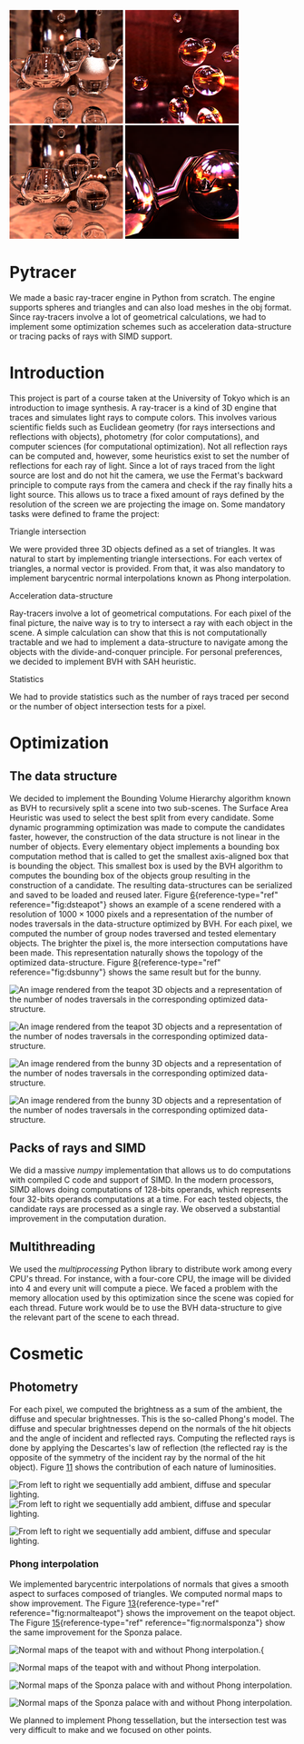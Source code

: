 ![](/img/resized000.png)
![](/img/resized001.png)
![](/img/resized002.png)
![](/img/resized003.png)

# Pytracer
  We made a basic ray-tracer engine in Python from scratch. The engine
  supports spheres and triangles and can also load meshes in the obj
  format. Since ray-tracers involve a lot of geometrical calculations,
  we had to implement some optimization schemes such as acceleration
  data-structure or tracing packs of rays with SIMD support.



Introduction
============

This project is part of a course taken at the University of Tokyo which
is an introduction to image synthesis. A ray-tracer is a kind of 3D
engine that traces and simulates light rays to compute colors. This
involves various scientific fields such as Euclidean geometry (for rays
intersections and reflections with objects), photometry (for color
computations), and computer sciences (for computational optimization).
Not all reflection rays can be computed and, however, some heuristics
exist to set the number of reflections for each ray of light. Since a
lot of rays traced from the light source are lost and do not hit the
camera, we use the Fermat's backward principle to compute rays from the
camera and check if the ray finally hits a light source. This allows us
to trace a fixed amount of rays defined by the resolution of the screen
we are projecting the image on. Some mandatory tasks were defined to
frame the project:

Triangle intersection

 We were provided three 3D objects defined as a set of triangles. It
    was natural to start by implementing triangle intersections. For
    each vertex of triangles, a normal vector is provided. From that, it
    was also mandatory to implement barycentric normal interpolations
    known as Phong interpolation.

Acceleration data-structure

 Ray-tracers involve a lot of geometrical computations. For each
    pixel of the final picture, the naive way is to try to intersect a
    ray with each object in the scene. A simple calculation can show
    that this is not computationally tractable and we had to implement a
    data-structure to navigate among the objects with the
    divide-and-conquer principle. For personal preferences, we decided
    to implement BVH with SAH heuristic.

Statistics

We had to provide statistics such as the number of rays traced per
    second or the number of object intersection tests for a pixel.


Optimization
============

The data structure 
------------------

We decided to implement the Bounding Volume Hierarchy algorithm known as
BVH to recursively split a scene into two sub-scenes. The Surface Area
Heuristic was used to select the best split from every candidate. Some
dynamic programming optimization was made to compute the candidates
faster, however, the construction of the data structure is not linear in
the number of objects. Every elementary object implements a bounding box
computation method that is called to get the smallest axis-aligned box
that is bounding the object. This smallest box is used by the BVH
algorithm to computes the bounding box of the objects group resulting in
the construction of a candidate. The resulting data-structures can be
serialized and saved to be loaded and reused later.
Figure [6](#fig:dsteapot){reference-type="ref" reference="fig:dsteapot"}
shows an example of a scene rendered with a resolution of
$1000\times1000$ pixels and a representation of the number of nodes
traversals in the data-structure optimized by BVH. For each pixel, we
computed the number of group nodes traversed and tested elementary
objects. The brighter the pixel is, the more intersection computations
have been made. This representation naturally shows the topology of the
optimized data-structure. Figure [8](#fig:dsbunny){reference-type="ref"
reference="fig:dsbunny"} shows the same result but for the bunny.

![An image rendered from the teapot 3D objects and a representation of
the number of nodes traversals in the corresponding optimized
data-structure.](report/img/teapot.png)

![An image rendered from the teapot 3D objects and a representation of
the number of nodes traversals in the corresponding optimized
data-structure.](report/img/tbteapot.png)

![An image rendered from the bunny 3D objects and a representation of
the number of nodes traversals in the corresponding optimized
data-structure.](report/img/bunny.png)

![An image rendered from the bunny 3D objects and a representation of
the number of nodes traversals in the corresponding optimized
data-structure.](report/img/tbbunny.png)

Packs of rays and SIMD 
----------------------

We did a massive *numpy* implementation that allows us to do
computations with compiled C code and support of SIMD. In the modern
processors, SIMD allows doing computations of 128-bits operands, which
represents four 32-bits operands computations at a time. For each tested
objects, the candidate rays are processed as a single ray. We observed a
substantial improvement in the computation duration.

Multithreading 
--------------

We used the *multiprocessing* Python library to distribute work among
every CPU's thread. For instance, with a four-core CPU, the image will
be divided into 4 and every unit will compute a piece. We faced a
problem with the memory allocation used by this optimization since the
scene was copied for each thread. Future work would be to use the BVH
data-structure to give the relevant part of the scene to each thread.

Cosmetic
========

Photometry 
----------

For each pixel, we computed the brightness as a sum of the ambient, the
diffuse and specular brightnesses. This is the so-called Phong's model.
The diffuse and specular brightnesses depend on the normals of the hit
objects and the angle of incident and reflected rays. Computing the
reflected rays is done by applying the Descartes's law of reflection
(the reflected ray is the opposite of the symmetry of the incident ray
by the normal of the hit object).
Figure [11](#fig:lightteapot) shows the contribution of each nature of
luminosities.

![From left to right we sequentially add ambient, diffuse and specular
lighting.](report/img/ambientteapot.png)
![From left to right we sequentially add ambient, diffuse and specular
lighting.](report/img/diffuseteapot.png)

![From left to right we sequentially add ambient, diffuse and specular
lighting.](report/img/specularteapot.png)

### Phong interpolation 

We implemented barycentric interpolations of normals that gives a smooth
aspect to surfaces composed of triangles. We computed normal maps to
show improvement. The
Figure [13](#fig:normalteapot){reference-type="ref"
reference="fig:normalteapot"} shows the improvement on the teapot
object. The Figure [15](#fig:normalsponza){reference-type="ref"
reference="fig:normalsponza"} show the same improvement for the Sponza
palace.

![Normal maps of the teapot with and without Phong
interpolation.](report/img/nnteapot.png){

![Normal maps of the teapot with and without Phong
interpolation.](report/img/nteapot.png)

![Normal maps of the Sponza palace with and without Phong
interpolation.](report/img/nnsponza.png)

![Normal maps of the Sponza palace with and without Phong
interpolation.](report/img/nsponza.png)

We planned to implement Phong tessellation, but the intersection test
was very difficult to make and we focused on other points.


